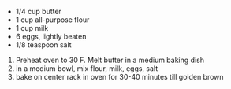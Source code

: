 * 1/4 cup butter
* 1 cup all-purpose flour
* 1 cup milk	
* 6 eggs, lightly beaten
* 1/8 teaspoon salt


1. Preheat oven to 30 F.  Melt butter in a medium baking dish
2. in a medium bowl, mix flour, milk, eggs, salt
3. bake on center rack in oven for 30-40 minutes till golden brown